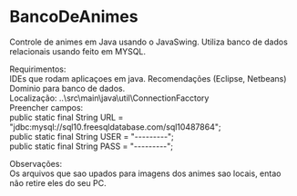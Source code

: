 # BancoDeAnimes

Controle de animes em Java usando o JavaSwing.
Utiliza banco de dados relacionais usando feito em MYSQL. 

Requirimentos:<br> 
    IDEs que rodam aplicaçoes em java. Recomendações (Eclipse, Netbeans)<br> 
    Dominio para banco de dados.<br> 
        Localização: ..\src\main\java\util\ConnectionFacctory<br> 
            Preencher campos:<br>
                public static final String URL = "jdbc:mysql://sql10.freesqldatabase.com/sql10487864";<br>
                public static final String USER = "---------";<br>
                public static final String PASS = "---------";<br>
    
Observações:<br> 
    Os arquivos que sao upados para imagens dos animes sao locais, entao não retire eles do seu PC.
           